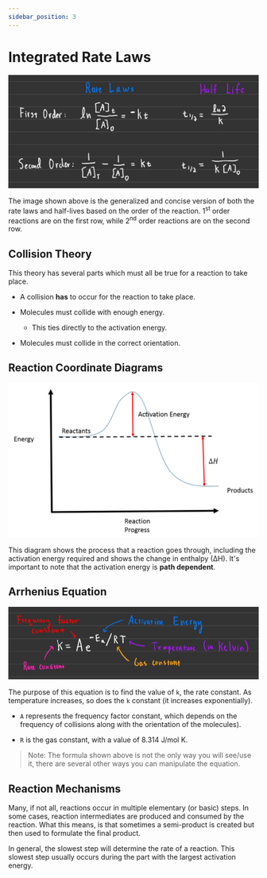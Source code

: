 ```yaml
---
sidebar_position: 3
---
```


# Integrated Rate Laws

![Formula](/img/integrated-rate-laws.jpg)

The image shown above is the generalized and concise version of both the rate laws and half-lives based on the order of the reaction. 1<sup>st</sup> order reactions are on the first row, while 2<sup>nd</sup> order reactions are on the second row.

## Collision Theory

This theory has several parts which must all be true for a reaction to take place.

* A collision **has** to occur for the reaction to take place.

* Molecules must collide with enough energy.
    * This ties directly to the activation energy.

* Molecules must collide in the correct orientation.

## Reaction Coordinate Diagrams

![Reaction Coordinate Diagram](/img/reaction-coordinate-diagram.png)

This diagram shows the process that a reaction goes through, including the activation energy required and shows the change in enthalpy (∆H). It's important to note that the activation energy is **path dependent**.

## Arrhenius Equation

![Formula](/img/arrhenius-equation.jpg)

The purpose of this equation is to find the value of `k`, the rate constant. As temperature increases, so does the `k` constant (it increases exponentially).

* `A` represents the frequency factor constant, which depends on the frequency of collisions along with the orientation of the molecules).

* `R` is the gas constant, with a value of 8.314 J/mol K.

> Note: The formula shown above is not the only way you will see/use it, there are several other ways you can manipulate the equation.

## Reaction Mechanisms

Many, if not all, reactions occur in multiple elementary (or basic) steps. In some cases, reaction intermediates are produced and consumed by the reaction. What this means, is that sometimes a semi-product is created but then used to formulate the final product.

In general, the slowest step will determine the rate of a reaction. This slowest step usually occurs during the part with the largest activation energy.